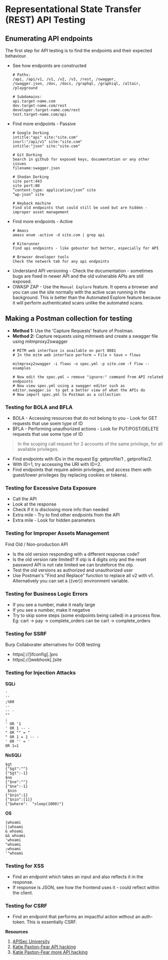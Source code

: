 # Representational State Transfer (REST) API Testing

## Enumerating API endpoints
The first step for API testing is to find the endpoints and their expected behaviour.
- See how endpoints are constructed
  ```
  # Paths:
  /api, /api/v1, /v1, /v2, /v3, /rest, /swagger,
  /swagger.json, /doc, /docs, /graphql, /graphiql, /altair, /playground

  # Subdomains:
  api.target-name.com
  dev.target-name.com/rest
  developer.target-name.com/rest
  test.target-name.com/api
  ```
- Find more endpoints - Passive
  ```
  # Google Dorking
  intitle:"api" site:"site.com"
  inurl:"/api/v1" site:"site.com"
  intitle:"json" site:"site.com"

  # Git Dorking
  Search in github for exposed keys, documentation or any other issues 
  filename:swagger.json

  # Shodan Dorking
  site port:443
  site port:80
  “content-type: application/json” site
  “wp-json” site

  # Wayback machine
  Find old endpoints that could still be used but are hidden - improper asset management
  ```
- Find more endpoints - Active
  ```
  # Amass
  amass enum -active -d site.com | grep api
  
  # Kiterunner
  Find api endpoints - like gobuster but better, especially for API
  
  # Browser developer tools
  Check the network tab for any api endpoints
  ```
- Understand API versioning - Check the documentation - sometimes bugs are fixed in newer API and the old vulnerable APIs are still exposed.
- OWASP ZAP - Use the `Manual Explore` feature. It opens a browser and you can use the site normally with the active scan running in the background. This is better than the Automated Explore feature because it will perform authenticated scans unlike the automated scans.

## Making a Postman collection for testing
- **Method 1:** Use the 'Capture Requests' feature of Postman.
- **Method 2:** Capture requests using mitmweb and create a swagger file using mitmproxy2swagger
  ```
  # MITM web interface is available on port 8081
  # In the mitm web interface perform → File > Save > flows
  
  mitmproxy2swagger -i flows -o spec.yml -p site.com -f flow --examples
  
  # Now edit the spec.yml → remove "ignore:" command from API related endpoints
  # Now view spec.yml using a swagger editor such as editor.swagger.io  to get a better view of what the APIs do
  # Now import spec.yml to Postman as a collection
  ```

### Testing for BOLA and BFLA
- BOLA - Accessing resources that do not belong to you - Look for GET requests that use soem type of ID
- BFLA - Performing unauthorized actions - Look for PUT/POST/DELETE requests that use some type of ID
  
> In the scoping call request for 2 accounts of the same privilege, for all available privileges.

- Find endpoints with IDs in the request Eg: getprofile/1 , getprofile/2.
- With ID=1, try accessing the URI with ID=2.
- Find endpoints that require admin privileges, and access them with guest/lower privileges (by replacing cookies or tokens).

### Testing for Excessive Data Exposure
- Call the API
- Look at the response
- Check if it is disclosing more info than needed
- Extra mile - Try to find other endpoints from the API
- Extra mile - Look for hidden parameters

### Testing for Improper Assets Management
Find Old / Non-production API
- Is the old version responding with a different response code?
- Is the old version rate limited? If otp is 4 digits only and the reset password API is not rate limited we can bruteforce the otp.
- Test the old versions as authorized and unauthorized user
- Use Postman's "Find and Replace" function to replace all v2 with v1. Alternatively you can set a {{ver}} environment variable.

### Testing for Business Logic Errors
- If you see a number, make it really large
- If you see a number, make it negative
- Try to skip some steps (some endpoints being called) in a process flow. Eg: cart -> pay -> complete_orders can be cart -> complete_orders

### Testing for SSRF
Burp Collaborater alternatives for OOB testing
- https[://]ifconfig[.]pro
- https[://]webhook[.]site

### Testing for Injection Attacks
**SQLi**
```
'
''
;%00
--
-- -
""
;
' OR '1
' OR 1 -- -
" OR "" = "
" OR 1 = 1 -- -
' OR '' = '
OR 1=1
```
**NoSQLi**
```
$gt 
{"$gt":""}
{"$gt":-1}
$ne
{"$ne":""}
{"$ne":-1}
 $nin
{"$nin":1}
{"$nin":[1]}
{"$where":  "sleep(1000)"}
```
**OS**
```
|whoami
||whoami
& whoami
&& whoami
'whoami
"whoami
;whoami
'"whoami
```

### Testing for XSS 
- Find an endpoint which takes an input and also reflects it in the response.
- If response is JSON, see how the frontend uses it - could reflect within the client.

### Testing for CSRF
- Find an endpoint that performs an impactful action without an auth-token. This is essentially CSRF.

**Resources**
1. [APISec University](https://www.apisecuniversity.com/#courses)
2. [Katie Paxton-Fear API hacking](https://www.youtube.com/watch?v=qqmyAxfGV9c&list=PLbyncTkpno5HqX1h2MnV6Qt4wvTb8Mpol&index=4)
3. [Katie Paxton-Fear more API hacking](https://www.youtube.com/watch?v=qC8NQFwVOR0)
